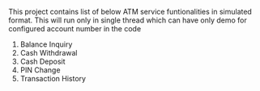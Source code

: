 This project contains list of below ATM service funtionalities in simulated format. This will run only in single thread which can have only demo for configured account number in the code

1. Balance Inquiry
2. Cash Withdrawal
3. Cash Deposit
4. PIN Change
5. Transaction History
